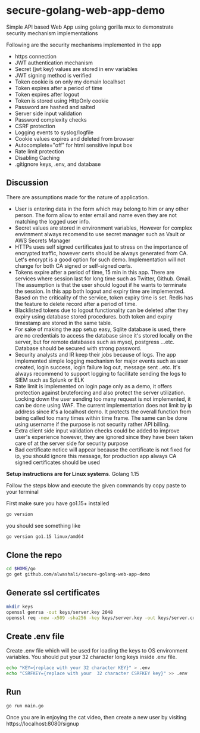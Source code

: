 # secure-golang-web-app-demo
Simple API based Web App using golang gorilla mux to demonstrate security mechanism implementations 


Following are the security mechanisms implemented in the app

- https connection
- JWT authentication mechanism  
- Secret (jwt key) values are stored in env variables 
- JWT signing method is verified 
- Token cookie is on only my domain localhsot 
- Token expires after a period of time
- Token expires after logout
- Token is stored using HttpOnly cookie
- Password are hashed and salted
- Server side input validation 
- Password complexity checks
- CSRF protection 
- Logging events to syslog/logfile
- Cookie values expires and deleted from browser
- Autocomplete="off" for html sensitive input box
- Rate limit protection
- Disabling Caching  
- .gitignore keys, .env, and database

## Discussion

There are assumptions made for the nature of application.

- User is entering data in the form which may belong to him or any other person. The form allow to enter email and name even they are not matching the logged user info.
- Secret values are stored in environment variables, However for complex envirnment always recomend to use secret manager such as Vault or AWS Secrets Manager
- HTTPs uses self signed certificates just to stress on the importance of encrypted traffic, however certs should be always generated from CA. Let's encrypt is a good option for such demo. Implementation will not change for both CA signed or self-signed certs.
- Tokens expire after a period of time, 15 min in this app. There are services where session last for long time such as Twitter, Github. Gmail. The assumption is that the user should logout if he wants to terminate the session. In this app both logout and expiry time are implemented. Based on the criticality of the service, token expiry time is set. Redis has the feature to delete record after a period of time. 
- Blacklisted tokens due to logout functionality can be deleted after they expiry using database stored procedures. both token and expiry timestamp are stored in the same table.  
- For sake of making the app setup easy, Sqlite database is used, there are no credentials to access the database since it's stored locally on the server, but for remote databases such as mysql, postgress ...etc. Database should be secured with strong password.
- Security analysts and IR keep their jobs because of logs. The app implemented simple logging mechanism for major events such as user created, login success, login failure log out, message sent ..etc. It's always recommend to support logging to facilitate sending the logs to SIEM such as Splunk or ELK
- Rate limit is implemented on login page only as a demo, it offers protection against bruteforcing and also protect the server utilization. Locking down the user sending too many request is not implemented, it can be done using WAF. The current implementation does not limit by ip address since it's a localhost demo. It protects the overall function from being called too many times within time frame. The same can be done using  username if the purpose is not security rather API billing.
- Extra client side input validation checks could be added to improve user's experience however, they are ignored since they have been taken care of at the server side for security purpose
- Bad certificate notice will appear because the certificate is not fixed for ip, you should ignore this message, for production app always CA signed certificates should be used


**Setup instructions are for Linux systems**. Golang 1.15

Follow the steps blow and execute the given commands by copy paste to your terminal


First make sure you have go1.15+ installed

```sh
go version 
```

you should see something like

```sh
go version go1.15 linux/amd64
```


## Clone the repo

```sh
cd $HOME/go
go get github.com/alwashali/secure-golang-web-app-demo
```

## Generate ssl certificates

```sh
mkdir keys
openssl genrsa -out keys/server.key 2048
openssl req -new -x509 -sha256 -key keys/server.key -out keys/server.crt -days 3650 
```

## Create .env file

Create .env file which will be used for loading the keys to OS environment variables. You should put your 32 character long keys inside .env file. 
```sh 
echo "KEY={replace with your 32 character KEY}" > .env 
echo "CSRFKEY={replace with your  32 character CSRFKEY key}" >> .env
```

## Run

```sh
go run main.go
```

Once you are in enjoying the cat video, then create a new user by visiting https://localhost:8080/signup

